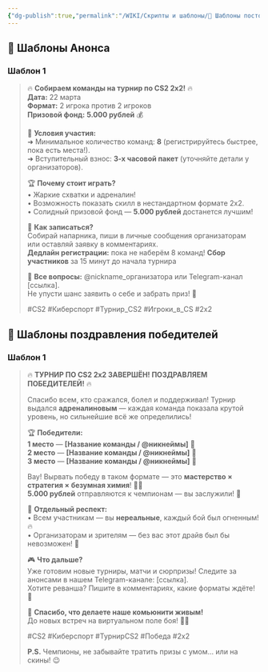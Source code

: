 ```yaml
---
{"dg-publish":true,"permalink":"/WIKI/Скрипты и шаблоны/📝 Шаблоны постов для турниров/"}
---
```


## 📢 Шаблоны Анонса
### Шаблон 1
> 🔥 **Собираем команды на турнир по CS2 2х2!** 🔥  
> **Дата:** 22 марта  
> **Формат:** 2 игрока против 2 игроков  
> **Призовой фонд:** **5.000 рублей** 💰
> 
> 🎯 **Условия участия:**  
> ➜ Минимальное количество команд: **8** (регистрируйтесь быстрее, пока есть места!).  
> ➜ Вступительный взнос: **3-х часовой пакет** (уточняйте детали у организаторов).
> 
> 🏆 **Почему стоит играть?**  
> • Жаркие схватки и адреналин!  
> • Возможность показать скилл в нестандартном формате 2х2.  
> • Солидный призовой фонд — **5.000 рублей** достанется лучшим!
> 
> 🚀 **Как записаться?**  
> Собирай напарника, пиши в личные сообщения организаторам или оставляй заявку в комментариях.  
> **Дедлайн регистрации:** пока не наберём 8 команд!
> **Сбор участников** за 15 минут до начала турнира
> 
> 💬 **Все вопросы:** @nickname_организатора или Telegram-канал [ссылка].  
> Не упусти шанс заявить о себе и забрать приз! 💪
> 
> #CS2 #Киберспорт #Турнир_CS2 #Игроки_в_CS #2х2

## 🎉 Шаблоны поздравления победителей
### Шаблон 1
> 🔥 **ТУРНИР ПО CS2 2х2 ЗАВЕРШЁН! ПОЗДРАВЛЯЕМ ПОБЕДИТЕЛЕЙ!** 🔥
> 
> Спасибо всем, кто сражался, болел и поддерживал! Турнир выдался **адреналиновым** — каждая команда показала крутой уровень, но сильнейшие всё же определились!
> 
> 🏆 **Победители:**  
> **1 место** — **[Название команды / @никнеймы]** 🥇  
> **2 место** — **[Название команды / @никнеймы]** 🥈  
> **3 место** — **[Название команды / @никнеймы]** 🥉
> 
> Вау! Вырвать победу в таком формате — это **мастерство × стратегия × безумная химия**! 🧪💥  
> **5.000 рублей** отправляются к чемпионам — вы заслужили! 💸
> 
> 🌟 **Отдельный респект:**  
> • Всем участникам — вы **нереальные**, каждый бой был огненным! 🔥  
> • Организаторам и зрителям — без вас этот драйв был бы невозможен! 🙌
> 
> 🎮 **Что дальше?**  
> Уже готовим новые турниры, матчи и сюрпризы! Следите за анонсами в нашем Telegram-канале: [ссылка].  
> Хотите реванша? Пишите в комментариях, какие форматы ждёте! 💬
> 
> 💪 **Спасибо, что делаете наше комьюнити живым!**  
> До новых встреч на виртуальном поле боя! 🔫✨
> 
> #CS2 #Киберспорт #ТурнирCS2 #Победа #2х2
> 
> **P.S.** Чемпионы, не забывайте тратить призы с умом... или на скины! 😉

